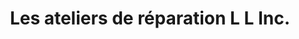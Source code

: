 ---
title: "Les ateliers de réparation L L Inc."
url: /montreal/les-ateliers-de-reparation-l-l-inc/
shop: Staubsauger
---